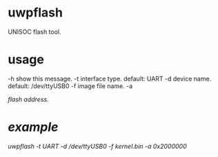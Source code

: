 # uwpflash
UNISOC flash tool.

# usage

-h               show this message.
-t <type>        interface type.
				 default: UART
-d <dev>         device name.
				 default: /dev/ttyUSB0
-f <file>        image file name.
-a <address>     flash address.

# example

uwpflash -t UART -d /dev/ttyUSB0 -f kernel.bin -a 0x2000000
